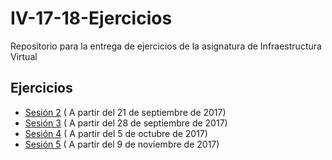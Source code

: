 # IV-17-18-Ejercicios
Repositorio para la entrega de ejercicios de la asignatura de Infraestructura Virtual

## Ejercicios

* [Sesión 2](ejercicios/sesion-02.md) ( A partir del 21 de septiembre de 2017)
* [Sesión 3](ejercicios/sesion-03.md) ( A partir del 28 de septiembre de 2017)
* [Sesión 4](ejercicios/sesion-04.md) ( A partir del 5 de octubre de 2017)
* [Sesión 5](ejercicios/sesion-05.md) ( A partir del 9 de noviembre de 2017)
